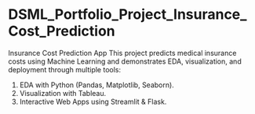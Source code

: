 # DSML_Portfolio_Project_Insurance_Cost_Prediction
Insurance Cost Prediction App  This project predicts medical insurance costs using Machine Learning and demonstrates EDA, visualization, and deployment through multiple tools:

1. EDA with Python (Pandas, Matplotlib, Seaborn).
2. Visualization with Tableau.
3. Interactive Web Apps using Streamlit &amp; Flask.
